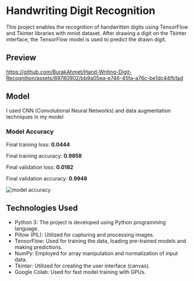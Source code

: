 # Handwriting Digit Recognition
This project enables the recognition of handwritten digits using TensorFlow and Tkinter libraries with mnist dataset. After drawing a digit on the Tkinter interface, the TensorFlow model is used to predict the drawn digit.

## Preview
https://github.com/BurakAhmet/Hand-Writing-Digit-Recognition/assets/89780902/bb9a05ea-e746-45fa-a76c-be1dc44fb1ad

## Model
I used CNN (Convolutional Neural Networks) and data augmentation techniques in my model
### Model Accuracy
Final training loss: **0.0444**

Final training accuracy: **0.9858**

Final validation loss: **0.0182** 

Final validation accuracy: **0.9948**

![model accuracy](https://github.com/BurakAhmet/Hand-Writing-Digit-Recognition/assets/89780902/c2566e6c-ea26-4f98-b929-b43317bc8828)

## Technologies Used
* Python 3: The project is developed using Python programming language.
* Pillow (PIL): Utilized for capturing and processing images.
* TensorFlow: Used for training the data, loading pre-trained models and making predictions.
* NumPy: Employed for array manipulation and normalization of input data.
* Tkinter: Utilized for creating the user interface (canvas).
* Google Colab: Used for fast model training with GPUs.
